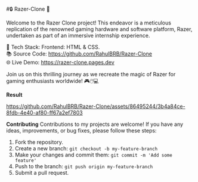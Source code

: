 #🔒 Razer-Clone 🚀

Welcome to the Razer Clone project! This endeavor is a meticulous replication of the renowned gaming hardware and software platform, Razer, undertaken as part of an immersive internship experience.

🔨 Tech Stack: Frontend: HTML & CSS.<br>
📚 Source Code: https://github.com/RahulBRB/Razer-Clone<br>
🌐 Live Demo: https://razer-clone.pages.dev <br>

Join us on this thrilling journey as we recreate the magic of Razer for gaming enthusiasts worldwide! 🎮🖱️💻

**Result**


https://github.com/RahulBRB/Razer-Clone/assets/86495244/3b4a84ce-8fdb-4e40-af80-ff67a2ef7803



**Contributing**
Contributions to my projects are welcome! If you have any ideas, improvements, or bug fixes, please follow these steps:

1. Fork the repository.
2. Create a new branch: `git checkout -b my-feature-branch`
3. Make your changes and commit them: `git commit -m 'Add some feature'`
4. Push to the branch: `git push origin my-feature-branch`
5. Submit a pull request.
